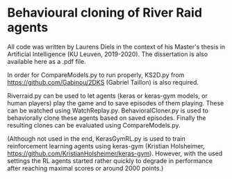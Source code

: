 # Behavioural cloning of River Raid agents

All code was written by Laurens Diels in the context of his Master's thesis in Artificial Intelligence (KU Leuven, 2019-2020). The dissertation is also available here as a .pdf file.

In order for CompareModels.py to run properly, KS2D.py from https://github.com/Gabinou/2DKS (Gabriel Taillon) is also required.


Riverraid.py can be used to let agents (keras or keras-gym models, or human players) play the game and to save episodes of them playing. These can be watched using WatchReplay.py. BehavioralCloner.py is used to behaviorally clone these agents based on saved episodes. Finally the resulting clones can be evaluated using CompareModels.py.

(Although not used in the end, KerasGymRL.py is used to train reinforcement learning agents using keras-gym (Kristian Holsheimer, https://github.com/KristianHolsheimer/keras-gym). However, with the used settings the RL agents started rather quickly to degrade in performance after reaching maximal scores or around 2000 points.)
